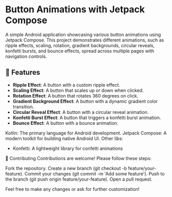 # Button Animations with Jetpack Compose

A simple Android application showcasing various button animations using Jetpack Compose. This project demonstrates different animations, such as ripple effects, scaling, rotation, gradient backgrounds, circular reveals, konfetti bursts, and bounce effects, spread across multiple pages with navigation controls.

## 📱 Features

- **Ripple Effect**: A button with a custom ripple effect.
- **Scaling Effect**: A button that scales up or down when clicked.
- **Rotation Effect**: A button that rotates 360 degrees on click.
- **Gradient Background Effect**: A button with a dynamic gradient color transition.
- **Circular Reveal Effect**: A button with a circular reveal animation.
- **Konfetti Burst Effect**: A button that triggers a konfetti burst animation.
- **Bounce Effect**: A button with a bounce animation.

Kotlin: The primary language for Android development.
Jetpack Compose: A modern toolkit for building native Android UI.
Other libs:
- Konfetti: A lightweight library for confetti animations

🤝 Contributing
Contributions are welcome! Please follow these steps:

Fork the repository.
Create a new branch (git checkout -b feature/your-feature).
Commit your changes (git commit -m 'Add some feature').
Push to the branch (git push origin feature/your-feature).
Open a pull request.

Feel free to make any changes or ask for further customization!
